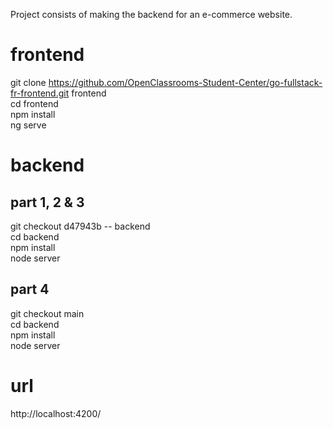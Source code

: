 Project consists of making the backend for an e-commerce website.  

# frontend

git clone https://github.com/OpenClassrooms-Student-Center/go-fullstack-fr-frontend.git frontend  
cd frontend  
npm install  
ng serve  

# backend

## part 1, 2 & 3
git checkout d47943b -- backend  
cd backend  
npm install   
node server

## part 4
git checkout main  
cd backend  
npm install   
node server

# url
http://localhost:4200/  
